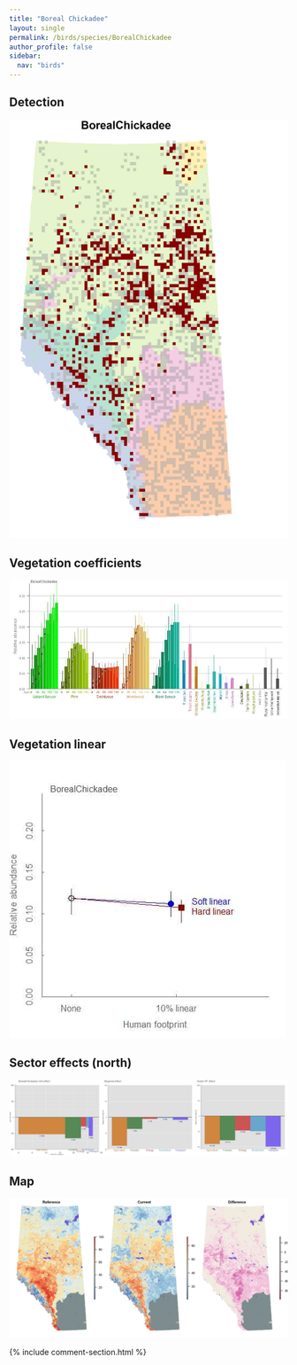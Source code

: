 ```yaml
---
title: "Boreal Chickadee"
layout: single
permalink: /birds/species/BorealChickadee
author_profile: false
sidebar:
  nav: "birds"
---
```


<h2>Detection</h2>

![](/assets/images/birds/BorealChickadee/det.jpg)

<h2>Vegetation coefficients</h2>

![](/assets/images/birds/BorealChickadee/veghf.jpg)

<h2>Vegetation linear</h2>

![](/assets/images/birds/BorealChickadee/lin-north.jpg)

<h2>Sector effects (north)</h2>

![](/assets/images/birds/BorealChickadee/sector-north.jpg)

<h2>Map</h2>

![](/assets/images/birds/BorealChickadee/map.jpg)

{% include comment-section.html %}
